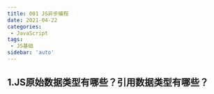 ```yaml
---
title: 001 JS异步编程
date: 2021-04-22
categories: 
 - JavaScript
tags:
 - JS基础
sidebar: 'auto'
---
```


## 1.JS原始数据类型有哪些？引用数据类型有哪些？